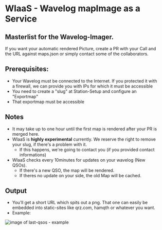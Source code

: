 # WIaaS - Wavelog mapImage as a Service

## Masterlist for the Wavelog-Imager.

If you want your automatic rendered Picture, create a PR with your Call and the URL against maps.json or simply contact some of the collaborators.

## Prerequisites:
* Your Wavelog must be connected to the Internet. If you protected it with a firewall, we can provide you with IPs for which it must be accessible
* You need to create a "slug" at Station-Setup and configure an "Exportmap"
* That exportmap must be accessible

## Notes
* It may take up to one hour until the first map is rendered after your PR is merged here.
* WIaaS is **highly experimental** currently. We reserve the right to remove your slug, if there's a problem with it.
  * If this happens, we're going to contact you (if you provided contact informations)
* WIaaS checks every 10minutes for updates on your wavelog (New QSOs).
  * If there's a new QSO, the map will be rendered.
  * If theres no update on your side, the old Map will be cached.

## Output
* You'll get a short URL which spits out a png. That one can easily be embedded into static-sites like qrz.com, hamqth or whatever you want.
* Example:

![image of last-qsos - example](https://images.wavelog.org/img/map?call=dj7nt)
